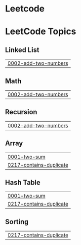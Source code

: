 # Leetcode
<!---LeetCode Topics Start-->
# LeetCode Topics
## Linked List
|  |
| ------- |
| [0002-add-two-numbers](https://github.com/Nakshatra-Pawar/Leetcode/tree/master/0002-add-two-numbers) |
## Math
|  |
| ------- |
| [0002-add-two-numbers](https://github.com/Nakshatra-Pawar/Leetcode/tree/master/0002-add-two-numbers) |
## Recursion
|  |
| ------- |
| [0002-add-two-numbers](https://github.com/Nakshatra-Pawar/Leetcode/tree/master/0002-add-two-numbers) |
## Array
|  |
| ------- |
| [0001-two-sum](https://github.com/Nakshatra-Pawar/Leetcode/tree/master/0001-two-sum) |
| [0217-contains-duplicate](https://github.com/Nakshatra-Pawar/Leetcode/tree/master/0217-contains-duplicate) |
## Hash Table
|  |
| ------- |
| [0001-two-sum](https://github.com/Nakshatra-Pawar/Leetcode/tree/master/0001-two-sum) |
| [0217-contains-duplicate](https://github.com/Nakshatra-Pawar/Leetcode/tree/master/0217-contains-duplicate) |
## Sorting
|  |
| ------- |
| [0217-contains-duplicate](https://github.com/Nakshatra-Pawar/Leetcode/tree/master/0217-contains-duplicate) |
<!---LeetCode Topics End-->